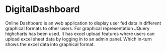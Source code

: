 # DigitalDashboard
Online Dashboard is an web application to display user fed data in different graphical formats to other users. 
For graphical representation JQuery highcharts has been used. 
It has excel upload features where users can upload excel sheet data by logging in to an admin panel. 
Which in-turn shows the excel data into graphical format.
